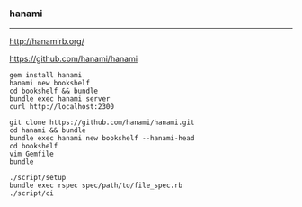### hanami
---
http://hanamirb.org/

https://github.com/hanami/hanami

```
gem install hanami
hanami new bookshelf
cd bookshelf && bundle
bundle exec hanami server
curl http://localhost:2300

git clone https://github.com/hanami/hanami.git
cd hanami && bundle
bundle exec hanami new bookshelf --hanami-head
cd bookshelf
vim Gemfile
bundle

./script/setup
bundle exec rspec spec/path/to/file_spec.rb
./script/ci
```

```ruby
```

```
```


